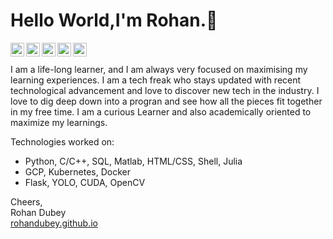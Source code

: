 # Hello World,I'm Rohan.👋

<a href="https://github.com/rohandubey/">
  <img align="left" alt="Github" width="22px" src="https://cdn.jsdelivr.net/npm/simple-icons@v3/icons/github.svg"/>
</a>
<a href="https://www.linkedin.com/in/rohan-dubey-428b961b7/">
  <img align="left" alt="LinkedIn" width="22px" src="https://cdn.jsdelivr.net/npm/simple-icons@v3/icons/linkedin.svg"/>
</a>
<a href="https://www.instagram.com/visibly_rohan/">
  <img align="left" alt="Instagram" width="22px" src="https://cdn.jsdelivr.net/npm/simple-icons@v3/icons/instagram.svg"/>
</a>
<a href="https://twitter.com/rohanempire/">
  <img align="left" alt="Twitter" width="22px" src="https://cdn.jsdelivr.net/npm/simple-icons@v3/icons/twitter.svg"/>
</a>
<a href="https://www.facebook.com/visibly.rohan/">
  <img align="left" alt="Facebook" width="22px" src="https://cdn.jsdelivr.net/npm/simple-icons@v3/icons/facebook.svg"/>
</a>
<br />
<br />
I am a life-long learner, and I am always very focused on maximising my learning experiences. I am a tech freak who stays updated with recent technological advancement and love to discover new tech in the industry. I love to dig deep down into a progran and see how all the pieces fit together in my free time. I am a curious Learner and also academically oriented to maximize my learnings.    

Technologies worked on:  
- Python, C/C++, SQL, Matlab, HTML/CSS, Shell, Julia  
- GCP, Kubernetes, Docker  
- Flask, YOLO, CUDA, OpenCV 

Cheers,  
Rohan Dubey  
[rohandubey.github.io](https://rohandubey.github.io/)
